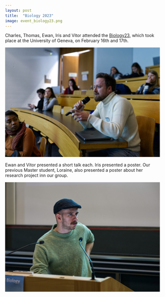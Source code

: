 ```yaml
---
layout: post
title:  "Biology 2023"
image: event_biology23.png
---
```


Charles, Thomas, Ewan, Iris and Vitor attended the [Biology23](https://biology23.unige.ch/), which took place at the University of Geneva, on February 16th and 17th.

![Charles Mullon in Biology23](/assets/images/Charles_biology23.jpeg)

Ewan and Vitor presented a short talk each. Iris presented a poster. Our previous Master student, Loraine, also presented a poster about her research project inn our group. 

![Ewan in Biology23](/assets/images/ewan_Biology23.jpeg)


